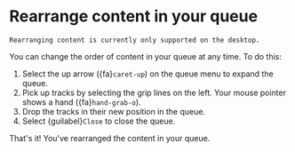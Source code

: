 # Rearrange content in your queue

```{note}
Rearranging content is currently only supported on the desktop.
```

You can change the order of content in your queue at any time. To do this:

1. Select the up arrow ({fa}`caret-up`) on the queue menu to expand the queue.
2. Pick up tracks by selecting the grip lines on the left. Your mouse pointer shows a hand ({fa}`hand-grab-o`).
3. Drop the tracks in their new position in the queue.
4. Select {guilabel}`Close` to close the queue.

That's it! You've rearranged the content in your queue.
